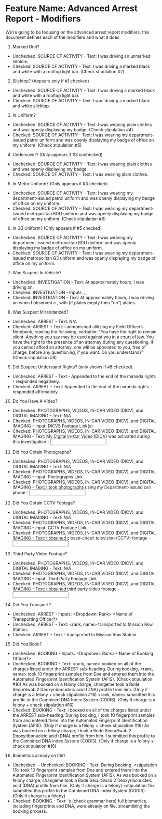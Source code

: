 # **Feature Name**: Advanced Arrest Report - Modifiers

We're going to be focusing on the advanced arrest report modifiers, this document defines each of the modifiers and what it does.

1. Marked Unit?
- Unchecked: SOURCE OF ACTIVITY - Text: I was driving an unmarked vehicle.
- Checked: SOURCE OF ACTIVITY - Text: I was driving a marked black and white with a rooftop light bar. (Check stipulation #2)

2. Slicktop?
(Appears only if #1 checked)
- Unchecked: SOURCE OF ACTIVITY - Text: I was driving a marked black and white with a rooftop light bar.
- Checked: SOURCE OF ACTIVITY - Text: I was driving a marked black and white slicktop.

3. In Uniform?
- Unchecked: SOURCE OF ACTIVITY - Text: I was wearing plain clothes and was openly displaying my badge. (Check stipulation #4)
- Checked: SOURCE OF ACTIVITY - Text: I was wearing my department-issued patrol uniform and was openly displaying my badge of office on my uniform. (Check stipulation #5)

4. Undercover?
(Only appears if #3 unchecked)
- Unchecked: SOURCE OF ACTIVITY - Text: I was wearing plain clothes and was openly displaying my badge.
- Checked: SOURCE OF ACTIVITY - Text: I was wearing plain clothes.

5. In Metro Uniform?
(Only appears if #3 checked)
- Unchecked: SOURCE OF ACTIVITY - Text: I was wearing my department-issued patrol uniform and was openly displaying my badge of office on my uniform.
- Checked: SOURCE OF ACTIVITY - Text: I was wearing my department-issued metropolitan BDU uniform and was openly displaying my badge of office on my uniform. (Check stipulation #6)

6. In G3 Uniform?
(Only appears if #5 checked)
- Unchecked: SOURCE OF ACTIVITY - Text: I was wearing my department-issued metropolitan BDU uniform and was openly displaying my badge of office on my uniform.
- Checked: SOURCE OF ACTIVITY - Text: I was wearing my department-issued metropolitan G3 uniform and was openly displaying my badge of office on my uniform.

7. Was Suspect In Vehicle?
- Unchecked: INVESTIGATION - Text: At approximately <time> hours, I was driving on <street>
- Checked: INVESTIGATION - Inputs: <VEHICLE COLOR>, <VEHICLE MODEL>, <VEHICLE PLATE>
- Checked: INVESTIGATION - Text: At approximately <time> hours, I was driving on <street> when I observed a <VEHICLE COLOR> <VEHICLE MODEL>, with <VEHICLE PLATE> (if plates empty then "no") plates.

8. Was Suspect Mirandarized?
- Unchecked: ARREST - Text: N/A
- Checked: ARREST - Text: I admonished <name> utilizing my Field Officer’s Notebook, reading the following, verbatim:
“You have the right to remain silent. Anything you say may be used against you in a court of law. You have the right to the presence of an attorney during any questioning. If you cannot afford an attorney, one will be appointed to you, free of charge, before any questioning, if you want. Do you understand?” (Check stipulation #9)

9. Did Suspect Understand Rights?
(only shows if #8 checked)
- Unchecked: ARREST - Text - Appended to the end of the miranda rights - <name> responded negatively.
- Checked: ARREST - Text: Appended to the end of the miranda rights - <name> responded affirmativly.

10. Do You Have A Video?
- Unchecked: PHOTOGRAPHS, VIDEOS, IN-CAR VIDEO (DICV), and DIGITAL IMAGING - Text: N/A
- Checked: PHOTOGRAPHS, VIDEOS, IN-CAR VIDEO (DICV), and DIGITAL IMAGING - Input: DICVS Footage Link(s)
- Checked: PHOTOGRAPHS, VIDEOS, IN-CAR VIDEO (DICV), and DIGITAL IMAGING - Text: My Digital In-Car Video (DICV) was activated during this investigation - <input>

11. Did You Obtain Photographs?
- Unchecked: PHOTOGRAPHS, VIDEOS, IN-CAR VIDEO (DICV), and DIGITAL IMAGING - Text: N/A
- Checked: PHOTOGRAPHS, VIDEOS, IN-CAR VIDEO (DICV), and DIGITAL IMAGING - Input: Photographs Link
- Checked: PHOTOGRAPHS, VIDEOS, IN-CAR VIDEO (DICV), and DIGITAL IMAGING - Text: I took photographs using my Department-issued cell phone - <input>

12. Did You Obtain CCTV Footage?
- Unchecked: PHOTOGRAPHS, VIDEOS, IN-CAR VIDEO (DICV), and DIGITAL IMAGING - Text: N/A
- Checked: PHOTOGRAPHS, VIDEOS, IN-CAR VIDEO (DICV), and DIGITAL IMAGING - Input: CCTV Footage Link
- Checked: PHOTOGRAPHS, VIDEOS, IN-CAR VIDEO (DICV), and DIGITAL IMAGING - Text: I obtained closed-circuit television (CCTV) footage - <input>

13. Third Party Video Footage?
- Unchecked: PHOTOGRAPHS, VIDEOS, IN-CAR VIDEO (DICV), and DIGITAL IMAGING - Text: N/A
- Checked: PHOTOGRAPHS, VIDEOS, IN-CAR VIDEO (DICV), and DIGITAL IMAGING - Input: Third Party Footage Link
- Checked: PHOTOGRAPHS, VIDEOS, IN-CAR VIDEO (DICV), and DIGITAL IMAGING - Text: I obtained third party video footage - <input>

14. Did You Transport?
- Unchecked: ARREST - Inputs: <Dropdown: Rank> <Name of Transporting Officer?>
- Unchecked: ARREST - Text: <rank, name> transported <suspect> to Mission Row Station.
- Checked: ARREST - Text: I transported <suspect> to Mission Row Station.

15. Did You Book?
- Unchecked: BOOKING - Inputs: <Dropdown: Rank> <Name of Booking Officer?>
- Unchecked: BOOKING - Text: <rank, name> booked <suspect> on all of the charges listed under the ARREST sub-heading.
During booking, <rank, name> took 10 fingerprint samples from Doe and entered them into the Automated Fingerprint Identification System (AFIS). (Check stipulation #16)
As <suspect> was booked on a felony charge, changeme took a Bode SecurSwab 2 Deoxyribonucleic acid (DNA) profile from him. (Only if charge is a felony + check stipulation #16)
<rank, name> submitted this profile to the Combined DNA Index System (CODIS). (Only if charge is a felony + check stipulation #16)
- Checked: BOOKING - Text: I booked <suspect> on all of the charges listed under the ARREST sub-heading.
During booking, I took 10 fingerprint samples from <suspect> and entered them into the Automated Fingerprint Identification System (AFIS). (Only if charge is a felony + check stipulation #16)
As <suspect> was booked on a felony charge, I took a Bode SecurSwab 2 Deoxyribonucleic acid (DNA) profile from him.
I submitted this profile to the Combined DNA Index System (CODIS). (Only if charge is a felony + check stipulation #16)

16. Biometrics already on file?
- Unchecked: - Unchecked: BOOKING - Text: During booking, <stipulation 15> took 10 fingerprint samples from Doe and entered them into the Automated Fingerprint Identification System (AFIS).
As <suspect> was booked on a felony charge, changeme took a Bode SecurSwab 2 Deoxyribonucleic acid (DNA) profile from him. (Only if charge is a felony)
<stipulation 15> submitted this profile to the Combined DNA Index System (CODIS). (Only if charge is a felony)
- Checked: BOOKING - Text: <suspect>'s (check grammar here) full biometrics, including fingerprints and DNA, were already on file, streamlining the booking process.